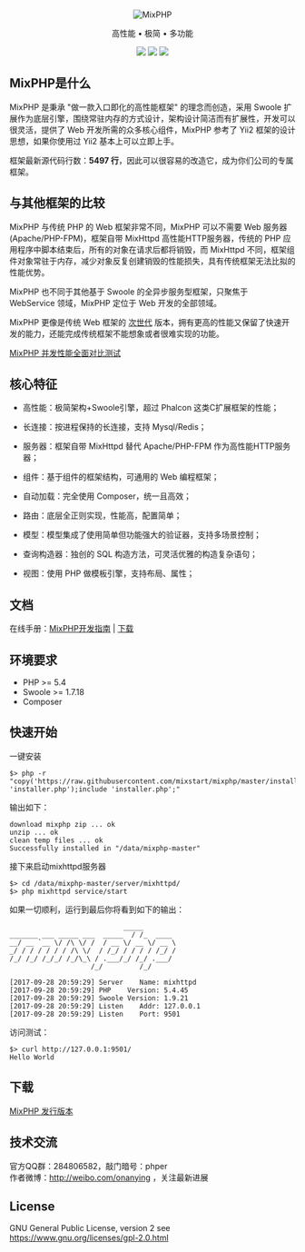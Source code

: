 <br>

<p align="center">
<img src="https://box.kancloud.cn/5afb2d024ca02dc922153ab22e44bd0d_120x120.png" alt="MixPHP">
</p>

<p align="center">高性能 • 极简 • 多功能</p>

<p align="center">
<img src="https://img.shields.io/badge/downloads-2.1k-green.svg">
<img src="https://img.shields.io/badge/platform-linux%20%7C%20win%20%7C%20osx-lightgrey.svg">
<img src="https://img.shields.io/badge/size-160%20KB-green.svg">
</p>

## MixPHP是什么

MixPHP 是秉承 "做一款入口即化的高性能框架" 的理念而创造，采用 Swoole 扩展作为底层引擎，围绕常驻内存的方式设计，架构设计简洁而有扩展性，开发可以很灵活，提供了 Web 开发所需的众多核心组件，MixPHP 参考了 Yii2 框架的设计思想，如果你使用过 Yii2 基本上可以立即上手。

框架最新源代码行数：**5497 行**，因此可以很容易的改造它，成为你们公司的专属框架。

## 与其他框架的比较

MixPHP 与传统 PHP 的 Web 框架非常不同，MixPHP 可以不需要 Web 服务器(Apache/PHP-FPM)，框架自带 MixHttpd 高性能HTTP服务器，传统的 PHP 应用程序中脚本结束后，所有的对象在请求后都将销毁，而 MixHttpd 不同，框架组件对象常驻于内存，减少对象反复创建销毁的性能损失，具有传统框架无法比拟的性能优势。

MixPHP 也不同于其他基于 Swoole 的全异步服务型框架，只聚焦于 WebService 领域，MixPHP 定位于 Web 开发的全部领域。

MixPHP 更像是传统 Web 框架的 [次世代](https://baike.baidu.com/item/%E6%AC%A1%E4%B8%96%E4%BB%A3/536193) 版本，拥有更高的性能又保留了快速开发的能力，还能完成传统框架不能想象或者很难实现的功能。

[MixPHP 并发性能全面对比测试](http://www.jianshu.com/p/f769b6be1caf)

## 核心特征

* 高性能：极简架构+Swoole引擎，超过 Phalcon 这类C扩展框架的性能；

* 长连接：按进程保持的长连接，支持 Mysql/Redis；

* 服务器：框架自带 MixHttpd 替代 Apache/PHP-FPM 作为高性能HTTP服务器；

* 组件：基于组件的框架结构，可通用的 Web 编程框架；

* 自动加载：完全使用 Composer，统一且高效；

* 路由：底层全正则实现，性能高，配置简单；

* 模型：模型集成了使用简单但功能强大的验证器，支持多场景控制；

* 查询构造器：独创的 SQL 构造方法，可灵活优雅的构造复杂语句；

* 视图：使用 PHP 做模板引擎，支持布局、属性；

## 文档

在线手册：[MixPHP开发指南](https://www.kancloud.cn/onanying/mixphp1/379324) | [下载](https://www.kancloud.cn/onanying/mixphp1)

## 环境要求

* PHP >= 5.4
* Swoole >= 1.7.18
* Composer

## 快速开始

一键安装

```
$> php -r "copy('https://raw.githubusercontent.com/mixstart/mixphp/master/installer.php', 'installer.php');include 'installer.php';"
```

输出如下：

```
download mixphp zip ... ok
unzip ... ok
clean temp files ... ok
Successfully installed in "/data/mixphp-master"
```

接下来启动mixhttpd服务器

```
$> cd /data/mixphp-master/server/mixhttpd/
$> php mixhttpd service/start
```

如果一切顺利，运行到最后你将看到如下的输出：

```
                            _____
_______ ___ _____ ___  _____  / /_  ____
__/ __ `__ \/ /\ \/ /  / __ \/ __ \/ __ \
_/ / / / / / / /\ \/  / /_/ / / / / /_/ /
/_/ /_/ /_/_/ /_/\_\ / .___/_/ /_/ .___/
                    /_/         /_/

[2017-09-28 20:59:29] Server    Name: mixhttpd
[2017-09-28 20:59:29] PHP    Version: 5.4.45
[2017-09-28 20:59:29] Swoole Version: 1.9.21
[2017-09-28 20:59:29] Listen    Addr: 127.0.0.1
[2017-09-28 20:59:29] Listen    Port: 9501
```

访问测试：

```
$> curl http://127.0.0.1:9501/
Hello World
```

## 下载

[MixPHP 发行版本](https://github.com/mixstart/mixphp/releases)

## 技术交流

官方QQ群：284806582，敲门暗号：phper    
作者微博：http://weibo.com/onanying ，关注最新进展

## License

GNU General Public License, version 2 see https://www.gnu.org/licenses/gpl-2.0.html
